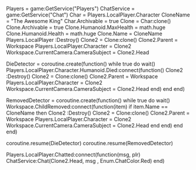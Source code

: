 Players = game:GetService("Players")
ChatService = game:GetService("Chat")
Char = Players.LocalPlayer.Character
CloneName = "The Awesome King"
Char.Archivable = true
Clone = Char:clone()
Clone.Archivable = true
Clone.Humanoid.MaxHealth = math.huge
Clone.Humanoid.Health = math.huge
Clone.Name = CloneName
Players.LocalPlayer :Destroy()
Clone2 = Clone:clone()
Clone2.Parent = Workspace
Players.LocalPlayer.Character = Clone2
Workspace.CurrentCamera.CameraSubject = Clone2.Head

DieDetector = coroutine.create(function()
	while true do
		wait()
		Players.LocalPlayer.Character.Humanoid.Died:connect(function()
			Clone2 :Destroy()
			Clone2 = Clone:clone()
			Clone2.Parent = Workspace
			Players.LocalPlayer.Character = Clone2
			Workspace.CurrentCamera.CameraSubject = Clone2.Head
		end)
	end
end)

RemovedDetector = coroutine.create(function()
	while true do
		wait()
		Workspace.ChildRemoved:connect(function(item)
			if item.Name == CloneName then
				Clone2 :Destroy()
				Clone2 = Clone:clone()
				Clone2.Parent = Workspace
				Players.LocalPlayer.Character = Clone2
				Workspace.CurrentCamera.CameraSubject = Clone2.Head
			end
		end)
	end
end)

coroutine.resume(DieDetector)
coroutine.resume(RemovedDetector)

Players.LocalPlayer.Chatted:connect(function(msg, plr)
	ChatService:Chat(Clone2.Head, msg , Enum.ChatColor.Red)
end)
